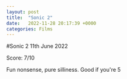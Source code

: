 ```yaml
---
layout: post
title:  "Sonic 2"
date:   2022-11-28 20:17:39 +0000
categories: Films
---
```


#Sonic 2
11th June 2022

Score: 7/10

Fun nonsense, pure silliness. Good if you're 5